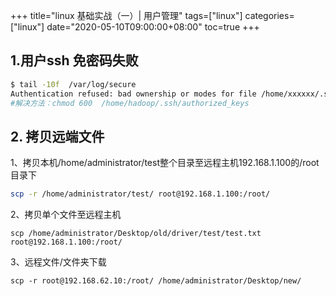 +++
title="linux 基础实战（一）| 用户管理"
tags=["linux"]
categories=["linux"]
date="2020-05-10T09:00:00+08:00"
toc=true
+++

## 1.用户ssh 免密码失败
```sh
$ tail -10f  /var/log/secure
Authentication refused: bad ownership or modes for file /home/xxxxxx/.ssh/authorized_keys
#解决方法：chmod 600  /home/hadoop/.ssh/authorized_keys
```
## 2. 拷贝远端文件
1、拷贝本机/home/administrator/test整个目录至远程主机192.168.1.100的/root目录下
```sh 
scp -r /home/administrator/test/ root@192.168.1.100:/root/
``` 

2、拷贝单个文件至远程主机
```
scp /home/administrator/Desktop/old/driver/test/test.txt root@192.168.1.100:/root/
``` 

3、远程文件/文件夹下载
```
scp -r root@192.168.62.10:/root/ /home/administrator/Desktop/new/
```